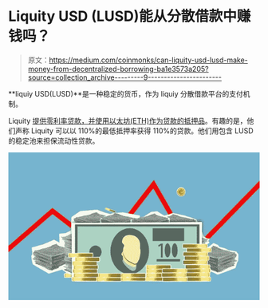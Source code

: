 # Liquity USD (LUSD)能从分散借款中赚钱吗？

> 原文：<https://medium.com/coinmonks/can-liquity-usd-lusd-make-money-from-decentralized-borrowing-ba1e3573a205?source=collection_archive---------9----------------------->

**liquiy USD(LUSD)**是一种稳定的货币，作为 liquiy 分散借款平台的支付机制。

Liquity [提供零利率贷款，并使用以太坊(ETH)作为贷款的抵押品](https://www.liquity.org/)。有趣的是，他们声称 Liquity 可以以 110%的最低抵押率获得 110%的贷款。他们用包含 LUSD 的稳定池来担保流动性贷款。

![](img/62d0c7b8737724d413d3d465e22288f3.png)